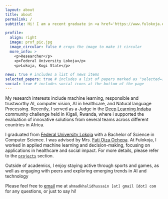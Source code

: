```yaml
---
layout: about
title: about
permalink: /
subtitle: Hi! I am a recent graduate in <a href='https://www.fulokoja.edu.ng/department.php?i=3&n=computer-science&f=computer-science'>Computer Science</a> from the <a href='https://www.fulokoja.edu.ng/'>Federal University of Lokoja.

profile:
  align: right
  image: prof_pic.jpg
  image_circular: false # crops the image to make it circular
  more_info: >
    <p>Researcher</p>
    <p>Federal University Lokoja</p>
    <p>Lokoja, Kogi State</p>

news: true # includes a list of news items
selected_papers: true # includes a list of papers marked as "selected={true}"
social: true # includes social icons at the bottom of the page
---
```


My research interests include machine learning, responsible and trustworthy AI, computer vision, AI in healthcare, and Natural language Processing. Recently, I served as a Judge in the [Deep Learning Indaba](https://deeplearningindaba.com/2025/) community challenge held in Kigali, Rwanda, where i supported the evaluation of innovative solutions from several teams across different countries in Africa.

I graduated from [Federal University Lokoja](https://www.fulokoja.edu.ng/) with a Bachelor of Science in Computer Science. I was advised by Mrs. [Fati Oiza Ochepa](https://fulokoja.edu.ng/staff.php?i=870&sn=fati-ochepa). At Fulokoja, I worked in applied machine learning and decision-making, focusing on applications in healthcare and social impact. For more details, please refer to the [`projects`](https://ahmadkhalidh.github.io/ahmadkhalid/projects/) section.

Outside of academics, I enjoy staying active through sports and games, as well as engaging with peers and exploring emerging trends in AI and technology

Please feel free to [email](mailto:ahmadkhalidhussain@gmail.com) me at `ahmadkhalidhussain [at] gmail [dot] com` for any questions, or just to say hi!